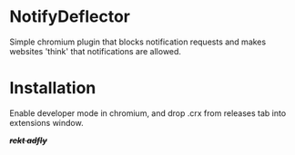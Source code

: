 # NotifyDeflector
Simple chromium plugin that blocks notification requests and makes websites 'think' that notifications are allowed.

# Installation
Enable developer mode in chromium, and drop .crx from releases tab into extensions window.

~~*__rekt adfly__*~~
